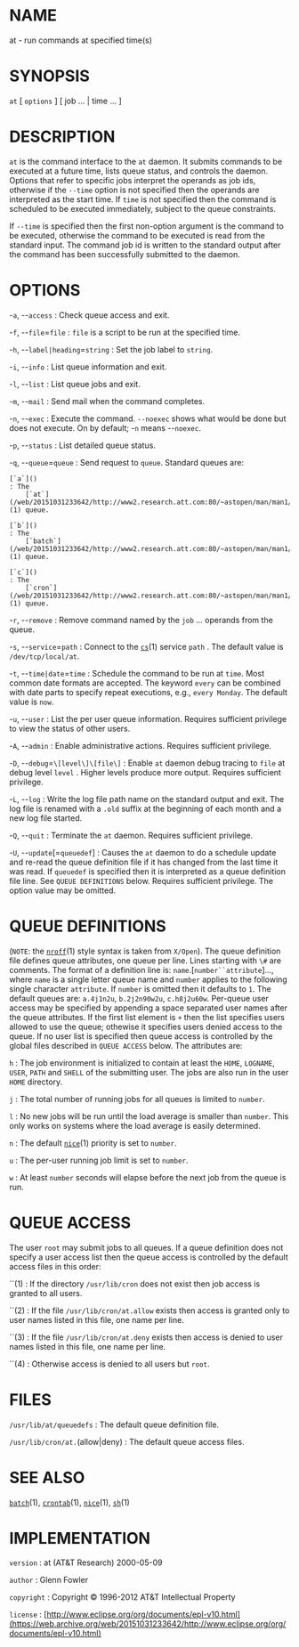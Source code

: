 # NAME

at - run commands at specified time(s)

# SYNOPSIS

`at` \[ `options` \] \[ job ... | time ... \]

# DESCRIPTION

`at` is the command interface to the `at` daemon. It submits
commands to be executed at a future time, lists queue status, and
controls the daemon.
Options that refer to specific jobs interpret the operands as job ids,
otherwise if the `--time` option is not specified then the operands
are interpreted as the start time. If `time` is not specified then the
command is scheduled to be executed immediately, subject to the queue
constraints.

If `--time` is specified then the first non-option argument is the
command to be executed, otherwise the command to be executed is read
from the standard input. The command job id is written to the standard
output after the command has been successfully submitted to the daemon.

# OPTIONS

-`a`, --`access`
:   Check queue access and exit.

-`f`, --`file`=`file`
:   `file` is a script to be run at the specified time.

-`h`, --`label|heading`=`string`
:   Set the job label to `string`.

-`i`, --`info`
:   List queue information and exit.

-`l`, --`list`
:   List queue jobs and exit.

-`m`, --`mail`
:   Send mail when the command completes.

-`n`, --`exec`
:   Execute the command. `--noexec` shows what would be done but does
    not execute. On by default; -`n` means --`noexec`.

-`p`, --`status`
:   List detailed queue status.

-`q`, --`queue`=`queue`
:   Send request to `queue`. Standard queues are:

    [`a`]()
    : The
        [`at`](/web/20151031233642/http://www2.research.att.com:80/~astopen/man/man1/at.html)(1) queue.

    [`b`]()
    : The
        [`batch`](/web/20151031233642/http://www2.research.att.com:80/~astopen/man/man1/batch.html)(1) queue.

    [`c`]()
    : The
        [`cron`](/web/20151031233642/http://www2.research.att.com:80/~astopen/man/man1/cron.html)(1) queue.

-`r`, --`remove`
:   Remove command named by the `job` ... operands from the queue.

-`s`, --`service`=`path`
:   Connect to the
    [`cs`](/web/20151031233642/http://www2.research.att.com:80/~astopen/man/man1/cs.html)(1)
    service `path` . The default value is `/dev/tcp/local/at`.

-`t`, --`time|date`=`time`
:   Schedule the command to be run at `time`. Most common date formats
    are accepted. The keyword `every` can be combined with date parts
    to specify repeat executions, e.g., `every Monday`. The default
    value is `now`.

-`u`, --`user`
:   List the per user queue information. Requires sufficient privilege
    to view the status of other users.

-`A`, --`admin`
:   Enable administrative actions. Requires sufficient privilege.

-`D`, --`debug`=`\[level\]\[file\]`
:   Enable `at` daemon debug tracing to `file` at debug level
    `level` . Higher levels produce more output. Requires
    sufficient privilege.

-`L`, --`log`
:   Write the log file path name on the standard output and exit. The
    log file is renamed with a `.old` suffix at the beginning of each
    month and a new log file started.

-`Q`, --`quit`
:   Terminate the `at` daemon. Requires sufficient privilege.

-`U`, --`update`\[=`queuedef`\]
:   Causes the `at` daemon to do a schedule update and re-read the
    queue definition file if it has changed from the last time it
    was read. If `queuedef` is specified then it is interpreted as a
    queue definition file line. See `QUEUE DEFINITIONS` below.
    Requires sufficient privilege. The option value may be omitted.

# QUEUE DEFINITIONS

(`NOTE`: the
[`nroff`](/web/20151031233642/http://www2.research.att.com:80/~astopen/man/man1/nroff.html)(1)
style syntax is taken from `X/Open`). The queue definition file
defines queue attributes, one queue per line. Lines starting with `\#`
are comments. The format of a definition line is:
`name`.\[`number``attribute`\]..., where `name` is a single letter
queue name and `number` applies to the following single character
`attribute`. If `number` is omitted then it defaults to `1`. The
default queues are: `a.4j1n2u`, `b.2j2n90w2u`, `c.h8j2u60w`.
Per-queue user access may be specified by appending a space separated
user names after the queue attributes. If the first list element is
`+` then the list specifies users allowed to use the queue; othewise
it specifies users denied access to the queue. If no user list is
specified then queue access is controlled by the global files described
in `QUEUE ACCESS` below. The attributes are:

`h`
: The job environment is initialized to contain at least the `HOME`,
    `LOGNAME`, `USER`, `PATH` and `SHELL` of the
    submitting user. The jobs are also run in the user
    `HOME` directory.

`j`
: The total number of running jobs for all queues is limited to
    `number`.

`l`
: No new jobs will be run until the load average is smaller than
    `number`. This only works on systems where the load average is
    easily determined.

`n`
: The default
    [`nice`](/web/20151031233642/http://www2.research.att.com:80/~astopen/man/man1/nice.html)(1)
    priority is set to `number`.

`u`
: The per-user running job limit is set to `number`.

`w`
: At least `number` seconds will elapse before the next job from the
    queue is run.

# QUEUE ACCESS

The user `root` may submit jobs to all queues. If a queue definition
does not specify a user access list then the queue access is controlled
by the default access files in this order:

``(1)
: If the directory `/usr/lib/cron` does not exist then job access is
    granted to all users.

``(2)
: If the file `/usr/lib/cron/at.allow` exists then access is granted
    only to user names listed in this file, one name per line.

``(3)
: If the file `/usr/lib/cron/at.deny` exists then access is denied
    to user names listed in this file, one name per line.

``(4)
: Otherwise access is denied to all users but `root`.

# FILES

`/usr/lib/at/queuedefs`
:   The default queue definition file.

`/usr/lib/cron/at.`(allow|deny)
:   The default queue access files.

# SEE ALSO

[`batch`](/web/20151031233642/http://www2.research.att.com:80/~astopen/man/man1/batch.html)(1),
[`crontab`](/web/20151031233642/http://www2.research.att.com:80/~astopen/man/man1/crontab.html)(1),
[`nice`](/web/20151031233642/http://www2.research.att.com:80/~astopen/man/man1/nice.html)(1),
[`sh`](/web/20151031233642/http://www2.research.att.com:80/~astopen/man/man1/sh.html)(1)

# IMPLEMENTATION

`version`
:   at (AT&T Research) 2000-05-09

`author`
:   Glenn Fowler

`copyright`
:   Copyright © 1996-2012 AT&T Intellectual Property

`license`
:   [http://www.eclipse.org/org/documents/epl-v10.html](https://web.archive.org/web/20151031233642/http://www.eclipse.org/org/documents/epl-v10.html)


